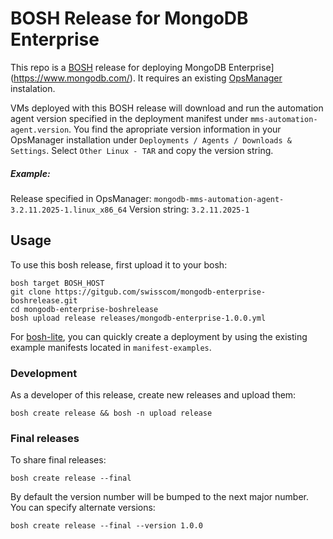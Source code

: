 # BOSH Release for MongoDB Enterprise

This repo is a [BOSH](https://bosh.io) release for deploying MongoDB Enterprise](https://www.mongodb.com/). It requires an existing [OpsManager](https://www.mongodb.com/de/products/ops-manager) instalation.

VMs deployed with this BOSH release will download and run the automation agent version specified in the deployment manifest under `mms-automation-agent.version`.
You find the apropriate version information in your OpsManager installation under `Deployments / Agents / Downloads & Settings`. Select `Other Linux - TAR` and copy the version string.

##### Example:
Release specified in OpsManager: 
```mongodb-mms-automation-agent-3.2.11.2025-1.linux_x86_64```
Version string: 
```3.2.11.2025-1```

## Usage

To use this bosh release, first upload it to your bosh:

```
bosh target BOSH_HOST
git clone https://gitgub.com/swisscom/mongodb-enterprise-boshrelease.git
cd mongodb-enterprise-boshrelease
bosh upload release releases/mongodb-enterprise-1.0.0.yml
```

For [bosh-lite](https://github.com/cloudfoundry/bosh-lite), you can quickly create a deployment by using the existing example manifests located in `manifest-examples`.


### Development

As a developer of this release, create new releases and upload them:

```
bosh create release && bosh -n upload release
```

### Final releases

To share final releases:

```
bosh create release --final
```

By default the version number will be bumped to the next major number. You can specify alternate versions:


```
bosh create release --final --version 1.0.0
```

